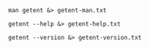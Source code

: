 
```shell
man getent &> getent-man.txt
```

```shell
getent --help &> getent-help.txt
```

```shell
getent --version &> getent-version.txt
```
